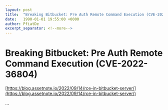 ```yaml
---
layout: post
title:  "Breaking Bitbucket: Pre Auth Remote Command Execution (CVE-2022-36804)"
date:   1990-01-01 19:55:00 +0000
author: PfiatDe
excerpt_separator: <!--more-->
---
```


# Breaking Bitbucket: Pre Auth Remote Command Execution (CVE-2022-36804)

[https://blog.assetnote.io/2022/09/14/rce-in-bitbucket-server/](https://blog.assetnote.io/2022/09/14/rce-in-bitbucket-server/)

...
<!--more-->

